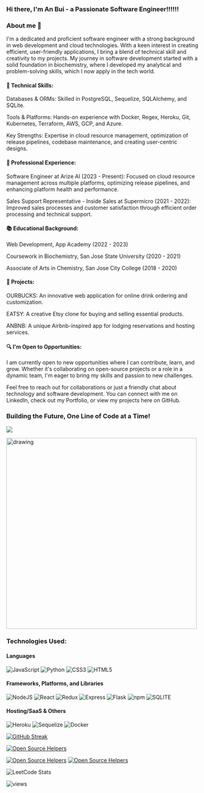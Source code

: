 ### Hi there, I'm An Bui - a Passionate Software Engineer!!!!!!

### About me 🌱

I'm a dedicated and proficient software engineer with a strong background in web development and cloud technologies. With a keen interest in creating efficient, user-friendly applications, I bring a blend of technical skill and creativity to my projects. My journey in software development started with a solid foundation in biochemistry, where I developed my analytical and problem-solving skills, which I now apply in the tech world.

#### 🔧 Technical Skills:

Databases & ORMs: Skilled in PostgreSQL, Sequelize, SQLAlchemy, and SQLite.

Tools & Platforms: Hands-on experience with Docker, Regex, Heroku, Git, Kubernetes, Terraform, AWS, GCP, and Azure.

Key Strengths: Expertise in cloud resource management, optimization of release pipelines, codebase maintenance, and creating user-centric designs.

#### 💼 Professional Experience:

Software Engineer at Arize AI (2023 - Present): Focused on cloud resource management across multiple platforms, optimizing release pipelines, and enhancing platform health and performance.

Sales Support Representative - Inside Sales at Supermicro (2021 - 2022): Improved sales processes and customer satisfaction through efficient order processing and technical support.

#### 📚 Educational Background:

Web Development, App Academy (2022 - 2023)

Coursework in Biochemistry, San Jose State University (2020 - 2021)

Associate of Arts in Chemistry, San Jose City College (2018 - 2020)

#### 🚀 Projects:

OURBUCKS: An innovative web application for online drink ordering and customization.

EATSY: A creative Etsy clone for buying and selling essential products.

ANBNB: A unique Airbnb-inspired app for lodging reservations and hosting services.

#### 🔍 I'm Open to Opportunities:

I am currently open to new opportunities where I can contribute, learn, and grow. Whether it's collaborating on open-source projects or a role in a dynamic team, I'm eager to bring my skills and passion to new challenges.

Feel free to reach out for collaborations or just a friendly chat about technology and software development. You can connect with me on LinkedIn, check out my Portfolio, or view my projects here on GitHub.

### Building the Future, One Line of Code at a Time!



[<img src="https://img.shields.io/badge/LinkedIn-0077B5?style=for-the-badge&logo=linkedin&logoColor=white">](https://www.linkedin.com/in/an-bui-0115/)

<img src="https://cdn.dribbble.com/users/4055494/screenshots/15215756/media/d2b66c4ca0192aa26d103448b3d1518b.gif" alt="drawing" style="width:500px; justify-content:center"/>



### Technologies Used:

#### Languages
![JavaScript](https://img.shields.io/badge/JavaScript-F7DF1E?style=for-the-badge&logo=JavaScript&logoColor=white)
![Python](https://img.shields.io/badge/Python-3776AB?style=for-the-badge&logo=python&logoColor=white)
![CSS3](https://img.shields.io/badge/CSS3-1572B6?style=for-the-badge&logo=css3&logoColor=white)
![HTML5](https://img.shields.io/badge/HTML5-E34F26?style=for-the-badge&logo=html5&logoColor=white)

#### Frameworks, Platforms, and Libraries
![NodeJS](https://img.shields.io/badge/Node.js-43853D?style=for-the-badge&logo=node.js&logoColor=white)
![React](https://img.shields.io/badge/React-20232A?style=for-the-badge&logo=react&logoColor=61DAFB)
![Redux](https://img.shields.io/badge/Redux-593D88?style=for-the-badge&logo=redux&logoColor=white)
![Express](https://img.shields.io/badge/Express.js-404D59?style=for-the-badge)
![Flask](https://img.shields.io/badge/Flask-000000?style=for-the-badge&logo=flask&logoColor=white)
![npm](https://img.shields.io/badge/npm-CB3837?style=for-the-badge&logo=npm&logoColor=white)
![SQLITE](https://img.shields.io/badge/SQLite-07405E?style=for-the-badge&logo=sqlite&logoColor=white)


#### Hosting/SaaS & Others
![Heroku](https://img.shields.io/badge/Heroku-430098?style=for-the-badge&logo=heroku&logoColor=white)
![Sequelize](https://img.shields.io/badge/sequelize-323330?style=for-the-badge&logo=sequelize&logoColor=blue)
![Docker](https://img.shields.io/badge/docker-%230db7ed.svg?style=for-the-badge&logo=docker&logoColor=white)

[![GitHub Streak](https://streak-stats.demolab.com/?user=anbui0115&theme=dark)](https://git.io/streak-stats)



[![Open Source Helpers](https://www.codetriage.com/nodejs/node/badges/users.svg)](https://www.codetriage.com/nodejs/node)


[![Open Source Helpers](https://www.codetriage.com/python/cpython/badges/users.svg)](https://www.codetriage.com/python/cpython)
[![Open Source Helpers](https://www.codetriage.com/facebook/react/badges/users.svg)](https://www.codetriage.com/facebook/react)

![LeetCode Stats](https://leetcard.jacoblin.cool/Anbui0115?theme=dark&font=Noto%20Serif%20Devanagari)


![views](https://komarev.com/ghpvc/?username=anbui0115&label=PROFILE+VIEWS)
